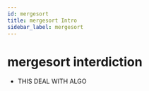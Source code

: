 ```yaml
---
id: mergesort
title: mergesort Intro
sidebar_label: mergesort
---
```

# mergesort interdiction
   * THIS DEAL WITH ALGO